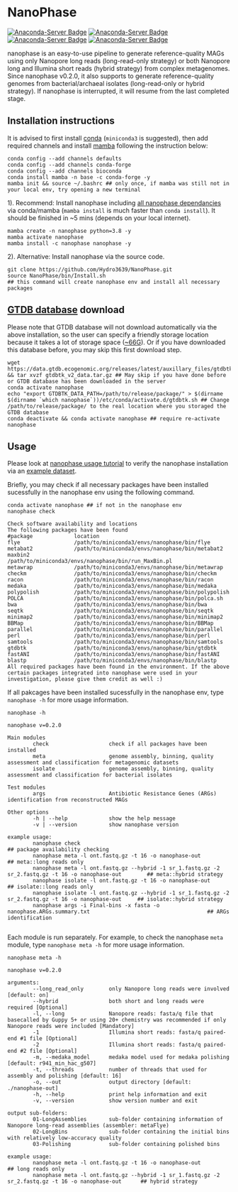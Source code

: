 # NanoPhase
[![Anaconda-Server Badge](https://anaconda.org/nanophase/nanophase/badges/platforms.svg)](https://anaconda.org/nanophase/nanophase)
[![Anaconda-Server Badge](https://anaconda.org/nanophase/nanophase/badges/version.svg)](https://anaconda.org/nanophase/nanophase)
[![Anaconda-Server Badge](https://anaconda.org/nanophase/nanophase/badges/downloads.svg)](https://anaconda.org/nanophase/nanophase)
[![Anaconda-Server Badge](https://anaconda.org/nanophase/nanophase/badges/installer/conda.svg)](https://conda.anaconda.org/nanophase)


nanophase is an easy-to-use pipeline to generate reference-quality MAGs using only Nanopore long reads (long-read-only strategy) or both Nanopore long and Illumina short reads (hybrid strategy) from complex metagenomes. Since nanophase v0.2.0, it also supports to generate reference-quality genomes from bacterial/archaeal isolates (long-read-only or hybrid strategy). If nanophase is interrupted, it will resume from the last completed stage.

## Installation instructions
It is advised to first install [conda](https://docs.conda.io/en/latest/miniconda.html) (`miniconda3` is suggested), then add required channels and install [mamba](https://github.com/mamba-org/mamba) following the instruction below:
```
conda config --add channels defaults
conda config --add channels conda-forge
conda config --add channels bioconda
conda install mamba -n base -c conda-forge -y
mamba init && source ~/.bashrc ## only once, if mamba was still not in your local env, try opening a new terminal
```
1). Recommend: Install nanophase including [all nanophase dependancies](https://github.com/Hydro3639/NanoPhase/blob/main/dependancy.md) via conda/mamba (`mamba install` is much faster than `conda install`). It should be finished in ~5 mins (depends on your local internet).
```
mamba create -n nanophase python=3.8 -y
mamba activate nanophase
mamba install -c nanophase nanophase -y
```
2). Alternative: Install nanophase via the source code.
```
git clone https://github.com/Hydro3639/NanoPhase.git
source NanoPhase/bin/Install.sh
## this command will create nanophase env and install all necessary packages
```
## [GTDB database](https://gtdb.ecogenomic.org/downloads) download
Please note that GTDB database will not download automatically via the above installation, so the user can specify a friendly storage location because it takes a lot of storage space ([~66G](https://ecogenomics.github.io/GTDBTk/installing/index.html#installing-third-party-software:~:text=GTDB%2DTk%20requires%20~66G%20of%20external%20data%20that%20needs%20to%20be%20downloaded%20and%20unarchived%3A)). Or if you have downloaded this database before, you may skip this first download step.
```
wget https://data.gtdb.ecogenomic.org/releases/latest/auxillary_files/gtdbtk_v2_data.tar.gz && tar xvzf gtdbtk_v2_data.tar.gz ## May skip if you have done before or GTDB database has been downloaded in the server
conda activate nanophase
echo "export GTDBTK_DATA_PATH=/path/to/release/package/" > $(dirname $(dirname `which nanophase`))/etc/conda/activate.d/gtdbtk.sh ## Change /path/to/release/package/ to the real location where you storaged the GTDB database
conda deactivate && conda activate nanophase ## require re-activate nanophase
```
## Usage
Please look at [nanophase usage tutorial](https://github.com/Hydro3639/nanophase/blob/main/Usage_tutorial.md) to verify the nanophase installation via an [example dataset](https://github.com/example-data/np-example).

Briefly, you may check if all necessary packages have been installed sucessfully in the nanophase env using the following command.
```
conda activate nanophase ## if not in the nanophase env
nanophase check

Check software availability and locations
The following packages have been found
#package             location
flye                 /path/to/miniconda3/envs/nanophase/bin/flye
metabat2             /path/to/miniconda3/envs/nanophase/bin/metabat2
maxbin2              /path/to/miniconda3/envs/nanophase/bin/run_MaxBin.pl
metawrap             /path/to/miniconda3/envs/nanophase/bin/metawrap
checkm               /path/to/miniconda3/envs/nanophase/bin/checkm
racon                /path/to/miniconda3/envs/nanophase/bin/racon
medaka               /path/to/miniconda3/envs/nanophase/bin/medaka
polypolish           /path/to/miniconda3/envs/nanophase/bin/polypolish
POLCA                /path/to/miniconda3/envs/nanophase/bin/polca.sh
bwa                  /path/to/miniconda3/envs/nanophase/bin/bwa
seqtk                /path/to/miniconda3/envs/nanophase/bin/seqtk
minimap2             /path/to/miniconda3/envs/nanophase/bin/minimap2
BBMap                /path/to/miniconda3/envs/nanophase/bin/BBMap
parallel             /path/to/miniconda3/envs/nanophase/bin/parallel
perl                 /path/to/miniconda3/envs/nanophase/bin/perl
samtools             /path/to/miniconda3/envs/nanophase/bin/samtools
gtdbtk               /path/to/miniconda3/envs/nanophase/bin/gtdbtk
fastANI              /path/to/miniconda3/envs/nanophase/bin/fastANI
blastp               /path/to/miniconda3/envs/nanophase/bin/blastp
All required packages have been found in the environment. If the above certain packages integrated into nanophase were used in your investigation, please give them credit as well :)
```
If all pakcages have been installed sucessfully in the nanophase env, type `nanophase -h` for more usage information.
```
nanophase -h

nanophase v=0.2.0

Main modules
        check                   check if all packages have been installed
        meta                    genome assembly, binning, quality assessment and classification for metagenomic datasets
        isolate                 genome assembly, binning, quality assessment and classification for bacterial isolates

Test modules
        args                    Antibiotic Resistance Genes (ARGs) identification from reconstructed MAGs

Other options
        -h | --help             show the help message
        -v | --version          show nanophase version

example usage:
        nanophase check                                                                                         ## package availability checking
        nanophase meta -l ont.fastq.gz -t 16 -o nanophase-out                                                   ## meta::long reads only
        nanophase meta -l ont.fastq.gz --hybrid -1 sr_1.fastq.gz -2 sr_2.fastq.gz -t 16 -o nanophase-out        ## meta::hybrid strategy
        nanophase isolate -l ont.fastq.gz -t 16 -o nanophase-out                                                ## isolate::long reads only
        nanophase isolate -l ont.fastq.gz --hybrid -1 sr_1.fastq.gz -2 sr_2.fastq.gz -t 16 -o nanophase-out     ## isolate::hybrid strategy
        nanophase args -i Final-bins -x fasta -o nanophase.ARGs.summary.txt                                     ## ARGs identification
        
```
Each module is run separately. For example, to check the nanophase `meta` module, type `nanophase meta -h` for more usage information.
```
nanophase meta -h

nanophase v=0.2.0

arguments:
        --long_read_only        only Nanopore long reads were involved [default: on]
        --hybrid                both short and long reads were required [Optional]
        -l, --long              Nanopore reads: fasta/q file that basecalled by Guppy 5+ or using 20+ chemistry was recommended if only Nanopore reads were included [Mandatory]
        -1                      Illumina short reads: fasta/q paired-end #1 file [Optional]
        -2                      Illumina short reads: fasta/q paired-end #2 file [Optional]
        -m, --medaka_model      medaka model used for medaka polishing [default: r941_min_hac_g507]
        -t, --threads           number of threads that used for assembly and polishing [default: 16]
        -o, --out               output directory [default: ./nanophase-out]
        -h, --help              print help information and exit
        -v, --version           show version number and exit

output sub-folders:
        01-LongAssemblies       sub-folder containing information of Nanopore long-read assemblies (assembler: metaFlye)
        02-LongBins             sub-folder containing the initial bins with relatively low-accuracy quality
        03-Polishing            sub-folder containing polished bins

example usage:
        nanophase meta -l ont.fastq.gz -t 16 -o nanophase-out                                                 ## long reads only
        nanophase meta -l ont.fastq.gz --hybrid -1 sr_1.fastq.gz -2 sr_2.fastq.gz -t 16 -o nanophase-out      ## hybrid strategy

```

